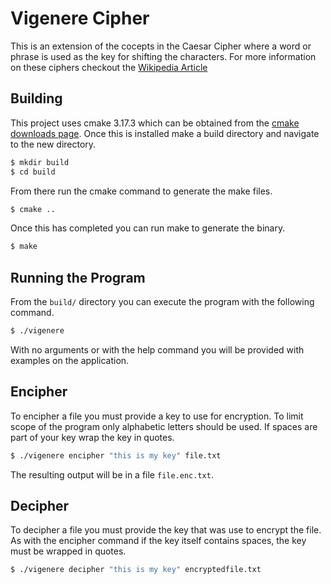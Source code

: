 # Vigenere Cipher

This is an extension of the cocepts in the Caesar Cipher where a word or phrase is used as the
key for shifting the characters. For more information on these ciphers checkout the
[Wikipedia Article](https://en.wikipedia.org/wiki/Vigen%C3%A8re_cipher)

## Building

This project uses cmake 3.17.3 which can be obtained from the [cmake downloads page](https://cmake.org/download/).
Once this is installed make a build directory and navigate to the new directory.

```sh
$ mkdir build
$ cd build
```

From there run the cmake command to generate the make files.

```sh
$ cmake ..
```

Once this has completed you can run make to generate the binary.

```sh
$ make
```

## Running the Program

From the `build/` directory you can execute the program with the following command.

```sh
$ ./vigenere
```

With no arguments or with the help command you will be provided with examples on the application.

## Encipher

To encipher a file you must provide a key to use for encryption. To limit scope of the program
only alphabetic letters should be used. If spaces are part of your key wrap the key in quotes.

```sh
$ ./vigenere encipher "this is my key" file.txt
```

The resulting output will be in a file `file.enc.txt`.


## Decipher

To decipher a file you must provide the key that was use to encrypt the file. As with the
encipher command if the key itself contains spaces, the key must be wrapped in quotes.

```sh
$ ./vigenere decipher "this is my key" encryptedfile.txt
```